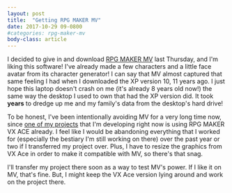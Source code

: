 ```yaml
---
layout: post
title:  "Getting RPG MAKER MV"
date: 2017-10-29 09-0800
#categories: rpg-maker-mv
body-class: article
---
```

I decided to give in and download [RPG MAKER MV][rpgmv] last Thursday, and I'm liking this software! I've already made a few characters and a little face avatar from its character generator! I can say that MV almost captured that same feeling I had when I downloaded the XP version 10, 11 years ago. I just hope this laptop doesn't crash on me (it's already 8 years old now!) the same way the desktop I used to own that had the XP version did. It took **years** to dredge up me and my family's data from the desktop's hard drive!

To be honest, I've been intentionally avoiding MV for a very long time now, since [one of my projects][ar-prinz] that I'm developing right now is using RPG MAKER VX ACE already. I feel like I would be abandoning everything that I worked for (especially the bestiary I'm still working on there) over the past year or two if I transferred my project over. Plus, I have to resize the graphics from VX Ace in order to make it compatible with MV, so there's that snag.

I'll transfer my project there soon as a way to test MV's power. If I like it on MV, that's fine. But, I might keep the VX Ace version lying around and work on the project there.

[ar-prinz]:   https://github.com/boaromayo/ar-prinz
[rpgmv]:      http://www.rpgmakerweb.com/products/programs/rpg-maker-mv
